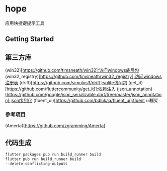 # hope

应用快捷键提示工具

## Getting Started

## 第三方库
(win32)[https://github.com/timsneath/win32]:访问windows底层包
(win32_registry)[https://github.com/timsneath/win32_registry]:访问windows注册表
(drift)[https://github.com/simolus3/drift]:sqlite访问包
(get_it)[https://github.com/fluttercommunity/get_it]]:依赖注入
(json_annotation)[https://github.com/google/json_serializable.dart/tree/master/json_annotation]:json序列化
(fluent_ui)[https://github.com/bdlukaa/fluent_ui]:fluent ui框架

### 參考項目
(Amerta)[https://github.com/zgramming/Amerta]

## 代码生成

```dart
flutter packages pub run build_runner build
flutter pub run build_runner build
--delete-conflicting-outputs
```

